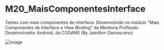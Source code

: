 # M20_MaisComponentesInterface
Testes com mais componentes de interface. Desenvolvido no módulo "Mais Componentes de Interface e View Binding" da Mentoria Profissão Desenvolvedor Android, da CODANS (By Jamilton Damasceno)

![image](https://github.com/alxmart/M20_MaisComponentesInterface/assets/48797259/72bdff3b-fdb5-4c3c-a19a-d5ea4afd1399)
